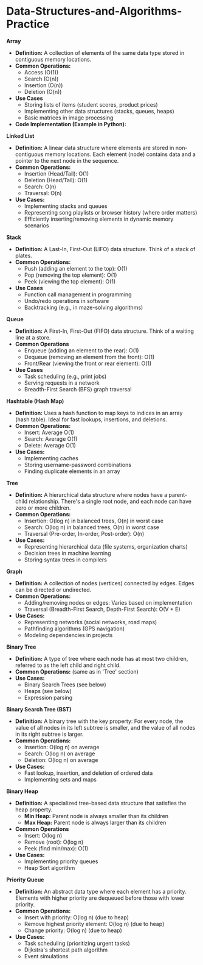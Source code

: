 # Data-Structures-and-Algorithms-Practice

**Array**

*   **Definition:** A collection of elements of the same data type stored in contiguous memory locations.
*   **Common Operations:**
    *   Access (O(1))
    *   Search (O(n))
    *   Insertion (O(n))
    *   Deletion (O(n))
*   **Use Cases**
    *   Storing lists of items (student scores, product prices)
    *   Implementing other data structures (stacks, queues, heaps)
    *   Basic matrices in image processing
*   **Code Implementation (Example in Python):**

**Linked List**

*  **Definition:** A linear data structure where elements are stored in non-contiguous memory locations. Each element (node) contains data and a pointer to the next node in the sequence.
*  **Common Operations:**
    *   Insertion (Head/Tail): O(1) 
    *   Deletion (Head/Tail): O(1)
    *   Search: O(n)
    *   Traversal: O(n)
*  **Use Cases:**
    *   Implementing stacks and queues
    *   Representing song playlists or browser history (where order matters)
    *   Efficiently inserting/removing elements in dynamic memory scenarios

**Stack**

*  **Definition:** A Last-In, First-Out (LIFO) data structure. Think of a stack of plates.
*  **Common Operations:**
    *   Push (adding an element to the top): O(1)
    *   Pop (removing the top element): O(1)
    *   Peek (viewing the top element): O(1)
*  **Use Cases**
    *   Function call management in programming
    *   Undo/redo operations in software
    *   Backtracking (e.g., in maze-solving algorithms)

**Queue**

*  **Definition:** A First-In, First-Out (FIFO) data structure. Think of a waiting line at a store.
*  **Common Operations**
    *   Enqueue (adding an element to the rear): O(1)
    *   Dequeue (removing an element from the front): O(1)
    *   Front/Rear (viewing the front or rear element): O(1)
*  **Use Cases**
    *   Task scheduling (e.g., print jobs)
    *   Serving requests in a network
    *   Breadth-First Search (BFS) graph traversal 

**Hashtable (Hash Map)**

*  **Definition:** Uses a hash function to map keys to indices in an array (hash table). Ideal for fast lookups, insertions, and deletions.
*  **Common Operations:**
    *   Insert: Average O(1) 
    *   Search: Average O(1)
    *   Delete: Average O(1)
*  **Use Cases:**
    *   Implementing caches
    *   Storing username-password combinations
    *   Finding duplicate elements in an array

**Tree**

*  **Definition:** A hierarchical data structure where nodes have a parent-child relationship. There's a single root node, and each node can have zero or more children.
*  **Common Operations:**
    *   Insertion: O(log n) in balanced trees, O(n) in worst case  
    *   Search: O(log n)  in balanced trees, O(n) in worst case
    *   Traversal (Pre-order, In-order, Post-order): O(n) 
*  **Use Cases:**
    *   Representing hierarchical data (file systems, organization charts)
    *   Decision trees in machine learning
    *   Storing syntax trees in compilers

**Graph**

*  **Definition:** A collection of nodes (vertices) connected by edges. Edges can be directed or undirected.
*  **Common Operations:**
    *   Adding/removing nodes or edges: Varies based on implementation
    *   Traversal (Breadth-First Search, Depth-First Search): O(V + E) 
*  **Use Cases:**
    *   Representing networks (social networks, road maps)
    *   Pathfinding algorithms (GPS navigation)
    *   Modeling dependencies in projects

**Binary Tree**

*  **Definition:** A type of tree where each node has at most two children, referred to as the left child and right child.
*  **Common Operations:** (same as in 'Tree' section)
*  **Use Cases:**
    *   Binary Search Trees (see below)
    *   Heaps (see below)
    *   Expression parsing

**Binary Search Tree (BST)**

*  **Definition:** A binary tree with the key property: For every node, the value of all nodes in its left subtree is smaller, and the value of all nodes in its right subtree is larger.
*  **Common Operations:**
    *   Insertion: O(log n) on average
    *   Search: O(log n) on average
    *   Deletion: O(log n) on average
*  **Use Cases:**
    *   Fast lookup, insertion, and deletion of ordered data
    *   Implementing sets and maps

**Binary Heap**

*  **Definition:** A specialized tree-based data structure that satisfies the heap property.  
    *   **Min Heap:**  Parent node is always smaller than its children
    *   **Max Heap:**  Parent node is always larger than its children
*  **Common Operations**
    *   Insert: O(log n)
    *   Remove (root): O(log n)
    *   Peek (find min/max): O(1)
*  **Use Cases:**
    *   Implementing priority queues
    *   Heap Sort algorithm

**Priority Queue**

*  **Definition:** An abstract data type where each element has a priority. Elements with higher priority are dequeued before those with lower priority.
*  **Common Operations:**
    *   Insert with priority: O(log n) (due to heap)
    *   Remove highest priority element: O(log n) (due to heap)
    *   Change priority: O(log n) (due to heap)
*  **Use Cases:**
    *   Task scheduling (prioritizing urgent tasks)
    *   Dijkstra's shortest path algorithm
    *   Event simulations


